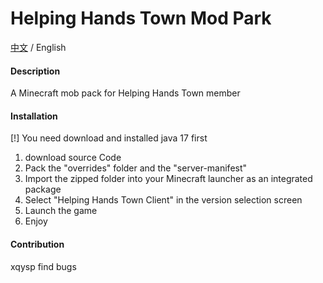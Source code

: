 # Helping Hands Town Mod Park
[中文](https://github.com/YanJun5028/Helping-Hands-Town-Mod-Park/blob/main/README.md) / English

#### Description
A Minecraft mob pack for Helping Hands Town member

#### Installation
[!] You need download and installed java 17 first
1.  download source Code
2.  Pack the "overrides" folder and the "server-manifest"
3.  Import the zipped folder into your Minecraft launcher as an integrated package
4.  Select "Helping Hands Town Client" in the version selection screen
5.  Launch the game
6.  Enjoy

#### Contribution
xqysp find bugs
